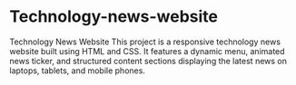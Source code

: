# Technology-news-website
Technology News Website This project is a responsive technology news website built using HTML and CSS. It features a dynamic menu, animated news ticker, and structured content sections displaying the latest news on laptops, tablets, and mobile phones.
